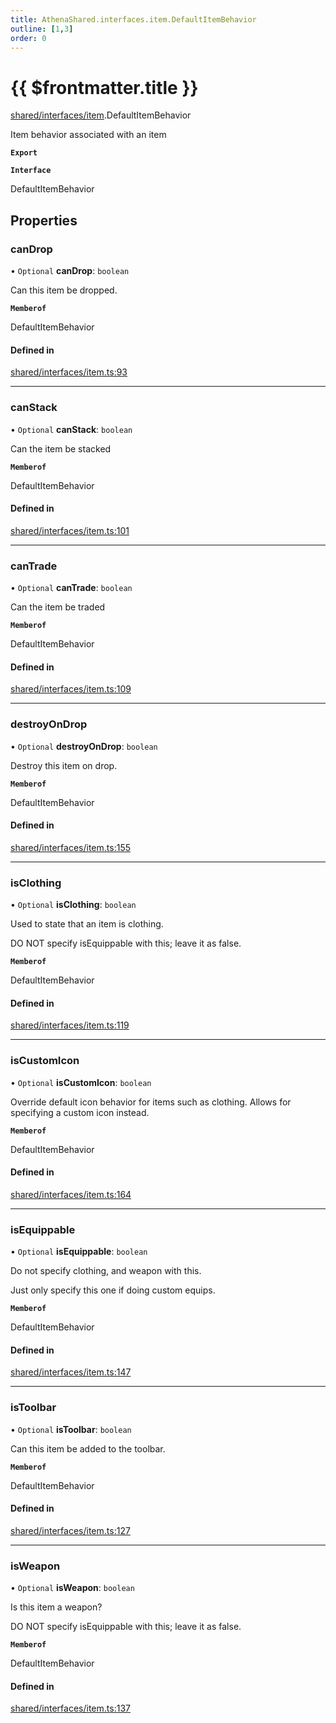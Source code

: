 ```yaml
---
title: AthenaShared.interfaces.item.DefaultItemBehavior
outline: [1,3]
order: 0
---
```


# {{ $frontmatter.title }}


[shared/interfaces/item](../modules/shared_interfaces_item.md).DefaultItemBehavior

Item behavior associated with an item

**`Export`**

**`Interface`**

DefaultItemBehavior

## Properties

### canDrop

• `Optional` **canDrop**: `boolean`

Can this item be dropped.

**`Memberof`**

DefaultItemBehavior

#### Defined in

[shared/interfaces/item.ts:93](https://github.com/Stuyk/altv-athena/blob/552012ca4/src/core/shared/interfaces/item.ts#L93)

___

### canStack

• `Optional` **canStack**: `boolean`

Can the item be stacked

**`Memberof`**

DefaultItemBehavior

#### Defined in

[shared/interfaces/item.ts:101](https://github.com/Stuyk/altv-athena/blob/552012ca4/src/core/shared/interfaces/item.ts#L101)

___

### canTrade

• `Optional` **canTrade**: `boolean`

Can the item be traded

**`Memberof`**

DefaultItemBehavior

#### Defined in

[shared/interfaces/item.ts:109](https://github.com/Stuyk/altv-athena/blob/552012ca4/src/core/shared/interfaces/item.ts#L109)

___

### destroyOnDrop

• `Optional` **destroyOnDrop**: `boolean`

Destroy this item on drop.

**`Memberof`**

DefaultItemBehavior

#### Defined in

[shared/interfaces/item.ts:155](https://github.com/Stuyk/altv-athena/blob/552012ca4/src/core/shared/interfaces/item.ts#L155)

___

### isClothing

• `Optional` **isClothing**: `boolean`

Used to state that an item is clothing.

DO NOT specify isEquippable with this; leave it as false.

**`Memberof`**

DefaultItemBehavior

#### Defined in

[shared/interfaces/item.ts:119](https://github.com/Stuyk/altv-athena/blob/552012ca4/src/core/shared/interfaces/item.ts#L119)

___

### isCustomIcon

• `Optional` **isCustomIcon**: `boolean`

Override default icon behavior for items such as clothing.
Allows for specifying a custom icon instead.

**`Memberof`**

DefaultItemBehavior

#### Defined in

[shared/interfaces/item.ts:164](https://github.com/Stuyk/altv-athena/blob/552012ca4/src/core/shared/interfaces/item.ts#L164)

___

### isEquippable

• `Optional` **isEquippable**: `boolean`

Do not specify clothing, and weapon with this.

Just only specify this one if doing custom equips.

**`Memberof`**

DefaultItemBehavior

#### Defined in

[shared/interfaces/item.ts:147](https://github.com/Stuyk/altv-athena/blob/552012ca4/src/core/shared/interfaces/item.ts#L147)

___

### isToolbar

• `Optional` **isToolbar**: `boolean`

Can this item be added to the toolbar.

**`Memberof`**

DefaultItemBehavior

#### Defined in

[shared/interfaces/item.ts:127](https://github.com/Stuyk/altv-athena/blob/552012ca4/src/core/shared/interfaces/item.ts#L127)

___

### isWeapon

• `Optional` **isWeapon**: `boolean`

Is this item a weapon?

DO NOT specify isEquippable with this; leave it as false.

**`Memberof`**

DefaultItemBehavior

#### Defined in

[shared/interfaces/item.ts:137](https://github.com/Stuyk/altv-athena/blob/552012ca4/src/core/shared/interfaces/item.ts#L137)
